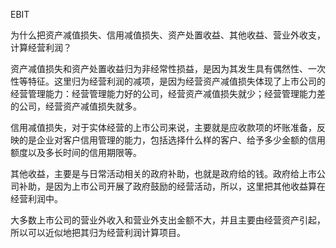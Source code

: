 EBIT

为什么把资产减值损失、信用减值损失、资产处置收益、其他收益、营业外收支，计算经营利润？

资产减值损失和资产处置收益归为非经常性损益，是因为其发生具有偶然性、一次性等特征。这里归为经营利润的减项，是因为经营资产减值损失体现了上市公司的经营管理能力：经营管理能力好的公司，经营资产减值损失就少；经营管理能力差的公司，经营资产减值损失就多。

信用减值损失，对于实体经营的上市公司来说，主要就是应收款项的坏账准备，反映的是企业对客户信用管理的能力，包括选择什么样的客户、给予多少金额的信用额度以及多长时间的信用期限等。

其他收益，主要是与日常活动相关的政府补助，也就是政府给的钱。政府给上市公司补助，是因为上市公司开展了政府鼓励的经营活动，所以，这里把其他收益算在经营利润中。

大多数上市公司的营业外收入和营业外支出金额不大，并且主要由经营资产引起，所以可以近似地把其归为经营利润计算项目。

